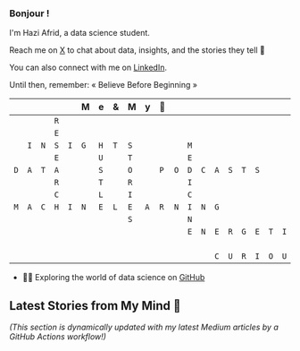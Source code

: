 ### Bonjour !

I'm Hazi Afrid, a data science student.

Reach me on [X](https://x.com/HaziAfrid) to chat about data, insights, and the stories they tell  👋

You can also connect with me on [LinkedIn](https://www.linkedin.com/in/contacthazi/).

Until then, remember:  « Believe Before Beginning » 

|  |  |  |  |  | M | e | & | M | y | 💙 |  |  |  |  |  |  |  |  |  |  |
|---|---|---|---|---|---|---|---|---|---|---|---|---|---|---|---|---|---|---|---|---|
|  |  |  | `R` |  |  |  |  |  |  |  |  |  |  |  |  |  |  |  |  |  |
|  |  |  | `E` |  |  |  |  |  |  |  |  |  |  |  |  |  |  |  |  |  |
|  |`I` | `N` | `S` | `I` | `G` | `H` | `T` | `S` |  |  |  | `M` |  |  |  |  |  |  |  |  |
|  |  |  | `E` |  |  | `U` |  | `T` |  |  |  | `E` |  |  |  |  |  |  |  |  |
| `D` | `A` | `T` | `A` |  |  |`S`  |  | `O` |  | `P` | `O` | `D` | `C` | `A` |` S ` | `T` | `S` |  |  |  |
|  |  |  | `R` |  |  |`T`  |  |  `R`  |  |  |  | `I` |  |  |  |  |  |  |  |  |
|  |  |  | `C` |  |  | `L` |  | `I` |   |  |  | `C` |  |  |  |  |  |  |  |  |
|`M`  | `A` | `C` |`H` | `I` | `N` |  `E`| `L` | `E` | `A` | `R` | `N` | `I` | `N` | `G` |  |  |  |  |  | `F` |
|  |  |  |  |  |  |  |  | `S` |  |  |  | `N` |  |  |  |  |  |  |  | `O` |
|  |  |  |  |  |  |  |  |  |  |  |  | `E` | `N `| `E` | `R` | `G` | `E` | `T` | `I` | `C` |
|  |  |  |  |  |  |  |  |  |  |  |  |  |  |  |  |  |  |  |  |  `U`|
|  |  |  |  |  |  |  |  |  |  |  |  |  |  | `C` | `U` | `R` | `I` | `O` | `U` |  `S`|  


- 👨‍💻 Exploring the world of data science on [GitHub](https://github.com/Masterhazi)

## Latest Stories from My Mind 🧠 

_(This section is dynamically updated with my latest Medium articles by a GitHub Actions workflow!)_ 
